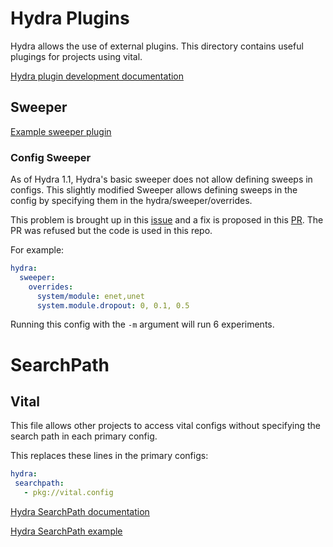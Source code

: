 # Hydra Plugins

Hydra allows the use of external plugins. This directory contains useful plugings for projects using vital.

[Hydra plugin development documentation](https://hydra.cc/docs/advanced/plugins/develop)

## Sweeper

[Example sweeper plugin](https://github.com/facebookresearch/hydra/tree/main/examples/plugins/example_sweeper_plugin)

### Config Sweeper

As of Hydra 1.1, Hydra's basic sweeper does not allow defining sweeps in configs. This slightly modified Sweeper allows defining sweeps
in the config by specifying them in the hydra/sweeper/overrides.

This problem is brought up in this [issue](https://github.com/facebookresearch/hydra/issues/1376) and a fix is proposed
in this [PR](https://github.com/facebookresearch/hydra/pull/1801). The PR was refused but the code is used in this repo.


For example:
```yaml
hydra:
  sweeper:
    overrides:
      system/module: enet,unet
      system.module.dropout: 0, 0.1, 0.5
```
Running this config with the `-m` argument will run 6 experiments.
# SearchPath

## Vital
This file allows other projects to access vital configs without specifying the search path in each primary config.

This replaces these lines in the primary configs:
 ```yaml
hydra:
  searchpath:
    - pkg://vital.config
```
[Hydra SearchPath documentation](https://hydra.cc/docs/advanced/search_path/)

[Hydra SearchPath example](https://github.com/facebookresearch/hydra/tree/main/examples/plugins/example_searchpath_plugin)
